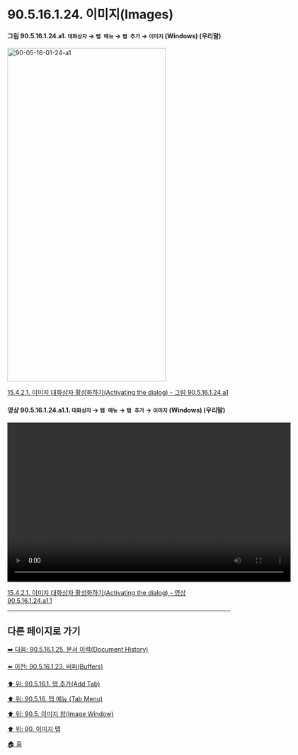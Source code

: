 # 90.5.16.1.24. 이미지(Images)

<a id="90-05-16-01-24-a1"></a>

#### 그림 90.5.16.1.24.a1. `대화상자` → `탭 메뉴` → `탭 추가` → `이미지` (Windows) (우리말)
<img width="358" height="754" alt="90-05-16-01-24-a1" src="https://github.com/user-attachments/assets/6a86caf1-0f47-4933-a273-274b719efb00" />

[15.4.2.1. 이미지 대화상자 활성화하기(Activating the dialog) - 그림 90.5.16.1.24.a1](./15-04-02-01-activating_the_dialog.md#90-05-16-01-24-a1)

<a id="90-05-16-01-24-a1-01"></a>

#### 영상 90.5.16.1.24.a1.1. `대화상자` → `탭 메뉴` → `탭 추가` → `이미지` (Windows) (우리말)
<video controls="controls" width="640" height="360" src="https://github.com/user-attachments/assets/bcd992ab-5b7d-4de7-9271-7aa338723475"></video>

[15.4.2.1. 이미지 대화상자 활성화하기(Activating the dialog) - 영상 90.5.16.1.24.a1.1](./15-04-02-01-activating_the_dialog.md#90-05-16-01-24-a1-01)

***

## 다른 페이지로 가기

[➡️ 다음: 90.5.16.1.25. 문서 이력(Document History)](./90-05-16-01-25-document_history.md)

[⬅️ 이전: 90.5.16.1.23. 버퍼(Buffers)](./90-05-16-01-23-buffers.md)

[⬆️ 위: 90.5.16.1. 탭 추가(Add Tab)](./90-05-16-01-00-add_tab.md)

[⬆️ 위: 90.5.16. 탭 메뉴 (Tab Menu)](./90-05-16-00-tab_menu.md)

[⬆️ 위: 90.5. 이미지 창(Image Window)](./90-05-00-image_window.md)

[⬆️ 위: 90. 이미지 맵](./90-00-image-map.md)

[🏠 홈](./00-home.md)